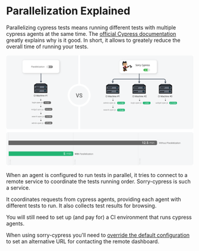 # Parallelization Explained

Parallelizing cypress tests means running different tests with multiple cypress agents at the same time. The [official Cypress documentation](https://docs.cypress.io/guides/guides/parallelization.html) greatly explains why is it good. In short, it allows to greately reduce the overall time of running your tests.

![Parallelization Diagram](../.gitbook/assets/parallelization-diagram.png)

When an agent is configured to run tests in parallel, it tries to connect to a remote service to coordinate the tests running order. Sorry-cypress is such a service. 

It coordinates requests from cypress agents, providing each agent with different tests to run. It also collects test results for browsing. 

You will still need to set up \(and pay for\) a CI environment that runs cypress agents. 

When using sorry-cypress you'll need to [override the default configuration](../cypress-agent/configuring-cypress-agent.md) to set an alternative URL for contacting the remote dashboard. 

